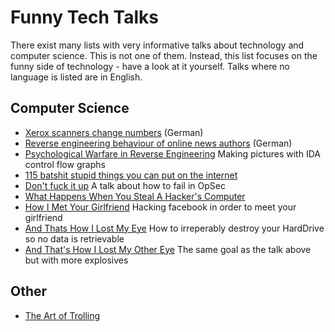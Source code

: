 # Funny Tech Talks
There exist many lists with very informative talks about technology and computer science. This is not one of them. Instead, this list focuses on the funny side of technology - have a look at it yourself.
Talks where no language is listed are in English.
## Computer Science
- [Xerox scanners change numbers](https://www.youtube.com/watch?v=7FeqF1-Z1g0) (German)
- [Reverse engineering behaviour of online news authors](https://www.youtube.com/watch?v=-YpwsdRKt8Q) (German)
- [Psychological Warfare in Reverse Engineering](https://www.youtube.com/watch?v=HlUe0TUHOIc)
Making pictures with IDA control flow graphs
- [115 batshit stupid things you can put on the internet](https://www.youtube.com/watch?v=5xJXJ9pTihM)
- [Don't fuck it up](https://www.youtube.com/watch?v=J1q4Ir2J8P8)
A talk about how to fail in OpSec
- [What Happens When You Steal A Hacker's Computer](https://www.youtube.com/watch?v=Jwpg-AwJ0Jc)
- [How I Met Your Girlfriend](https://www.youtube.com/watch?v=_pQ4_AH6vks)
Hacking facebook in order to meet your girlfriend
- [And Thats How I Lost My Eye](https://www.youtube.com/watch?v=Tr7qnX3S2KA)
How to irreperably destroy your HardDrive so no data is retrievable
- [And That's How I Lost My Other Eye](https://www.youtube.com/watch?v=-bpX8YvNg6Y)
The same goal as the talk above but with more explosives
## Other
- [The Art of Trolling](https://www.youtube.com/watch?v=AHqGV5WjS4w)

